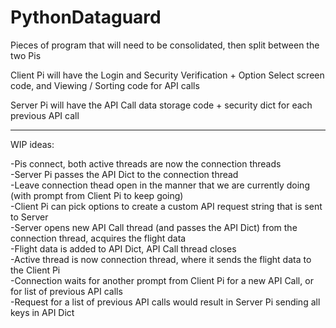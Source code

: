 # PythonDataguard
Pieces of program that will need to be consolidated, then split between the two Pis

Client Pi will have the Login and Security Verification + Option Select screen code, and Viewing / Sorting code for API calls

Server Pi will have the API Call data storage code + security dict for each previous API call

------------------------------------------------------------------------
WIP ideas:

-Pis connect, both active threads are now the connection threads  
-Server Pi passes the API Dict to the connection thread  
-Leave connection thead open in the manner that we are currently doing (with prompt from Client Pi to keep going)  
-Client Pi can pick options to create a custom API request string that is sent to Server  
-Server opens new API Call thread (and passes the API Dict) from the connection thread, acquires the flight data  
-Flight data is added to API Dict, API Call thread closes  
-Active thread is now connection thread, where it sends the flight data to the Client Pi  
-Connection waits for another prompt from Client Pi for a new API Call, or for list of previous API calls  
-Request for a list of previous API calls would result in Server Pi sending all keys in API Dict  
